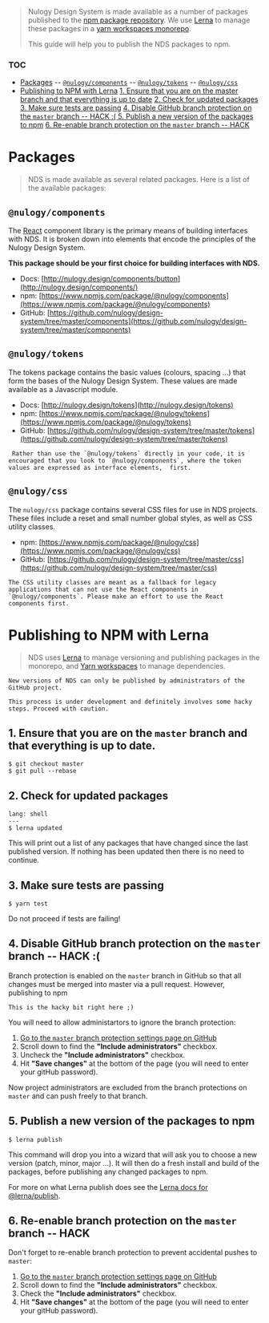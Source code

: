 > Nulogy Design System is made available as a number of packages published to the [npm package repository](https://www.npmjs.com). We use [Lerna](https://lernajs.io) to manage these packages in a [yarn workspaces monorepo](https://yarnpkg.com/lang/en/docs/workspaces/). 
>
> This guide will help you to publish the NDS packages to npm.

### TOC
- [Packages](#packages)
-- [`@nulogy/components`](#nulogycomponents)
-- [`@nulogy/tokens`](#nulogytokens)
-- [`@nulogy/css`](#nulogycss)
- [Publishing to NPM with Lerna](#publishing-to-npm-with-lerna)
[1. Ensure that you are on the master branch and that everything is up to date](#1-ensure-that-you-are-on-the-master-branch-and-that-everything-is-up-to-date)
[2. Check for updated packages](#2-check-for-updated-packages)
[3. Make sure tests are passing](#3-make-sure-tests-are-passing)
[4. Disable GitHub branch protection on the `master` branch -- HACK :( ](#4-disable-github-branch-protection-on-the-master-branch----hack-)
[5. Publish a new version of the packages to npm](#5-publish-a-new-version-of-the-packages-to-npm)
[6. Re-enable branch protection on the `master` branch -- HACK](#6-re-enable-branch-protection-on-the-master-branch----hack)


# Packages

> NDS is made available as several related packages. Here is a list of the available packages:

## `@nulogy/components`

The [React](https://reactjs.org) component library is the primary means of building interfaces with NDS. It is broken down into elements that encode the principles of the Nulogy Design System. 

**This package should be your first choice for building interfaces with NDS.**

- Docs: [http://nulogy.design/components/button](http://nulogy.design/components/)
- npm: [https://www.npmjs.com/package/@nulogy/components](https://www.npmjs.com/package/@nulogy/components)  
- GitHub: [https://github.com/nulogy/design-system/tree/master/components](https://github.com/nulogy/design-system/tree/master/components)

## `@nulogy/tokens`

The tokens package contains the basic values (colours, spacing ...) that form the bases of the Nulogy Design System. These values are made available as a Javascript module.

- Docs: [http://nulogy.design/tokens](http://nulogy.design/tokens)
- npm: [https://www.npmjs.com/package/@nulogy/tokens](https://www.npmjs.com/package/@nulogy/tokens)  
- GitHub: [https://github.com/nulogy/design-system/tree/master/tokens](https://github.com/nulogy/design-system/tree/master/tokens)

```hint
 Rather than use the `@nulogy/tokens` directly in your code, it is encouraged that you look to `@nulogy/components`, where the token values are expressed as interface elements,  first.
```

## `@nulogy/css`

The `nulogy/css` package contains several CSS files for use in NDS projects. These files include a reset and small number global styles, as well as CSS utility classes.

- npm: [https://www.npmjs.com/package/@nulogy/css](https://www.npmjs.com/package/@nulogy/css)  
- GitHub: [https://github.com/nulogy/design-system/tree/master/css](https://github.com/nulogy/design-system/tree/master/css)

```hint|neutral
The CSS utility classes are meant as a fallback for legacy applications that can not use the React components in `@nulogy/components`. Please make an effort to use the React components first.
```

# Publishing to NPM with Lerna

> NDS uses [Lerna](https://lernajs.io) to manage versioning and publishing packages in the monorepo, and [Yarn workspaces](https://yarnpkg.com/lang/en/docs/workspaces/) to manage dependencies.

```hint
New versions of NDS can only be published by administrators of the GitHub project.
```

```hint|warning
This process is under development and definitely involves some hacky steps. Proceed with caution.
```
## 1. Ensure that you are on the `master` branch and that everything is up to date.

```code
$ git checkout master
$ git pull --rebase
```
## 2. Check for updated packages

```code
lang: shell
---
$ lerna updated
```

This will print out a list of any packages that have changed since the last published version. If nothing has been updated then there is no need to continue.

## 3. Make sure tests are passing

```code
$ yarn test
```

Do not proceed if tests are failing!

## 4. Disable GitHub branch protection on the `master` branch -- HACK :( 

Branch protection is enabled on the `master` branch in GitHub so that all changes must be merged into master via a pull request. However, publishing to npm

```hint|warning
This is the hacky bit right here ;)
```

You will need to allow administartors to ignore the branch protection:

1. [Go to the `master` branch protection settings page on GitHub](https://github.com/nulogy/design-system/settings/branch_protection_rules/2078646)
1. Scroll down to find the **"Include administrators"** checkbox.
1. Uncheck the **"Include administrators"** checkbox.
1. Hit **"Save changes"** at the bottom of the page (you will need to enter your gitHub password).

Now project administrators are excluded from the branch protections on `master` and can push freely to that branch.

## 5. Publish a new version of the packages to npm

```code
$ lerna publish
```

This command will drop you into a wizard that will ask you to choose a new version (patch, minor, major ...). It will then do a fresh install and build of the packages, before publishing any changed packages to npm.

For more on what Lerna publish does see the [Lerna docs for @lerna/publish](https://github.com/lerna/lerna/tree/master/commands/publish).

## 6. Re-enable branch protection on the `master` branch -- HACK

Don't forget to re-enable branch protection to prevent accidental pushes to `master`:

1. [Go to the `master` branch protection settings page on GitHub](https://github.com/nulogy/design-system/settings/branch_protection_rules/2078646)
1. Scroll down to find the **"Include administrators"** checkbox.
1. Check the **"Include administrators"** checkbox.
1. Hit **"Save changes"** at the bottom of the page (you will need to enter your gitHub password).